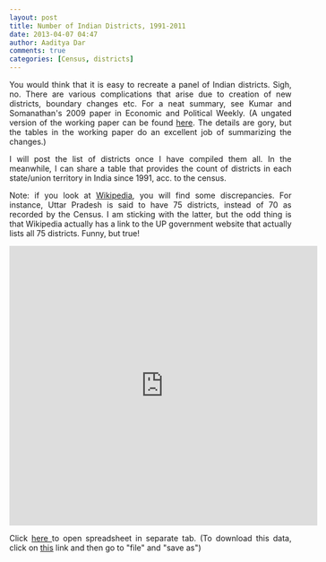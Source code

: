 ```yaml
---
layout: post
title: Number of Indian Districts, 1991-2011		
date: 2013-04-07 04:47
author: Aaditya Dar
comments: true
categories: [Census, districts]
---
```

<p style="text-align: justify;">You would think that it is easy to recreate a panel of Indian districts. Sigh, no. There are various complications that arise due to creation of new districts, boundary changes etc. For a neat summary, see Kumar and Somanathan's 2009 paper in Economic and Political Weekly. (A ungated version of the working paper can be found <a title="Kumar, H. and Somanathan, R. (2009)" href="http://www.cdedse.org/pdf/work176.pdf" target="_blank">here</a>. The details are gory, but the tables in the working paper do an excellent job of summarizing the changes.)</p>
<p style="text-align: justify;">I will post the list of districts once I have compiled them all. In the meanwhile, I can share a table that provides the count of districts in each state/union territory in India since 1991, acc. to the census.</p>
<p style="text-align: justify;">Note: if you look at <a href="http://en.wikipedia.org/wiki/List_of_districts_of_India" target="_blank">Wikipedia</a>, you will find some discrepancies. For instance, Uttar Pradesh is said to have 75 districts, instead of 70 as recorded by the Census. I am sticking with the latter, but the odd thing is that Wikipedia actually has a link to the UP government website that actually lists all 75 districts. Funny, but true!</p>
<p style="text-align: justify;"><iframe src="https://docs.google.com/spreadsheet/pub?key=0AtUieF1jpR7DdE5JUHpTTUZBQkpWWFU2dFhGSkpmRlE&amp;output=html&amp;widget=true" height="500" width="550" frameborder="0"></iframe></p>
<p style="text-align: justify;">Click <a href="https://docs.google.com/spreadsheet/ccc?key=0AtUieF1jpR7DdE5JUHpTTUZBQkpWWFU2dFhGSkpmRlE&amp;usp=sharing" target="_blank">here </a>to open spreadsheet in separate tab. (To download this data, click on <a href="https://docs.google.com/spreadsheet/ccc?key=0AtUieF1jpR7DdE5JUHpTTUZBQkpWWFU2dFhGSkpmRlE&amp;usp=sharing" target="_blank">this</a> link and then go to "file" and "save as")</p>
